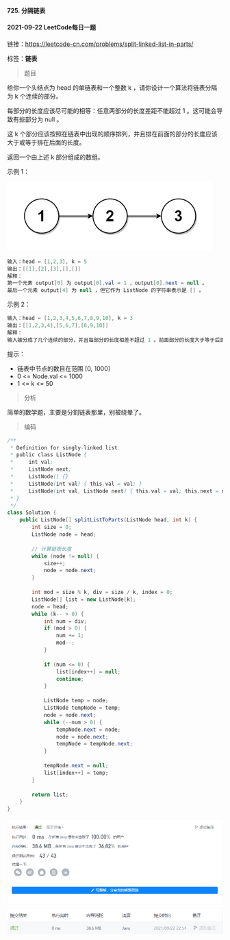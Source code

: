 #### 725. 分隔链表

#### 2021-09-22 LeetCode每日一题

链接：https://leetcode-cn.com/problems/split-linked-list-in-parts/

标签：**链表**

> 题目

给你一个头结点为 head 的单链表和一个整数 k ，请你设计一个算法将链表分隔为 k 个连续的部分。

每部分的长度应该尽可能的相等：任意两部分的长度差距不能超过 1 。这可能会导致有些部分为 null 。

这 k 个部分应该按照在链表中出现的顺序排列，并且排在前面的部分的长度应该大于或等于排在后面的长度。

返回一个由上述 k 部分组成的数组。

示例 1：

![img](725.分隔链表.assets/split1-lc.jpg)

```java
输入：head = [1,2,3], k = 5
输出：[[1],[2],[3],[],[]]
解释：
第一个元素 output[0] 为 output[0].val = 1 ，output[0].next = null 。
最后一个元素 output[4] 为 null ，但它作为 ListNode 的字符串表示是 [] 。
```

示例 2：

```java
输入：head = [1,2,3,4,5,6,7,8,9,10], k = 3
输出：[[1,2,3,4],[5,6,7],[8,9,10]]
解释：
输入被分成了几个连续的部分，并且每部分的长度相差不超过 1 。前面部分的长度大于等于后面部分的长度。
```


提示：

- 链表中节点的数目在范围 [0, 1000]
- 0 <= Node.val <= 1000
- 1 <= k <= 50

> 分析

简单的数学题，主要是分割链表那里，别被绕晕了。

> 编码

```java
/**
 * Definition for singly-linked list.
 * public class ListNode {
 *     int val;
 *     ListNode next;
 *     ListNode() {}
 *     ListNode(int val) { this.val = val; }
 *     ListNode(int val, ListNode next) { this.val = val; this.next = next; }
 * }
 */
class Solution {
    public ListNode[] splitListToParts(ListNode head, int k) {
        int size = 0;
        ListNode node = head;

        // 计算链表长度
        while (node != null) {
            size++;
            node = node.next;
        }

        int mod = size % k, div = size / k, index = 0;
        ListNode[] list = new ListNode[k];
        node = head;
        while (k-- > 0) {
            int num = div;
            if (mod > 0) {
                num += 1;
                mod--;
            }

            if (num <= 0) {
                list[index++] = null;
                continue;
            }

            ListNode temp = node;
            ListNode tempNode = temp;
            node = node.next;
            while (--num > 0) {
                tempNode.next = node;
                node = node.next;
                tempNode = tempNode.next;
            }

            tempNode.next = null;
            list[index++] = temp;
        }

        return list;
    }
}
```

![image-20210922225423695](725.分隔链表.assets/image-20210922225423695.png)